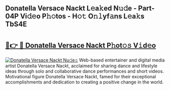 ## Donatella Versace Nackt L𝚎a𝚔ed N𝚞𝚍e - Part-04P Vi𝚍𝚎o P𝚑𝚘tos - H𝚘𝚝 O𝚗𝚕yf𝚊ns L𝚎a𝚔s TbS4E

# <h2><a href="http://kfesuz.oniu.top/?m=Donatella+Versace+Nackt">🔗👉 🔴 Donatella Versace Nackt P𝚑ot𝚘𝚜 V𝚒d𝚎o</a></h2>

[![Donatella Versace Nackt Nu𝚍e𝚜](https://i.imgur.com/0qMVB7G.gif)](http://kfesuz.oniu.top/?m=Donatella+Versace+Nackt)
Web-based entertainer and digital media artist Donatella Versace Nackt, acclaimed for sharing dance and lifestyle ideas through solo and collaborative dance performances and short videos. Motivational figure Donatella Versace Nackt, famed for their exceptional accomplishments and dedication to creating a positive change in the world.  
